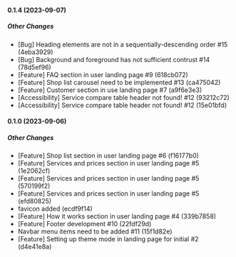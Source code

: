 
#### 0.1.4 (2023-09-07)

##### Other Changes
*  [Bug] Heading elements are not in a sequentially-descending order #15 (4eba3929)
*  [Bug] Background and foreground has not sufficient contrust #14 (78d5ef96)
*  [Feature] FAQ section in user landing page #9 (618cb072)
*  [Feature] Shop list carousel need to be implemented #13 (ca475042)
*  [Feature] Customer section in use landing page #7 (a9f6e3e3)
*  [Accessibility] Service compare table header not found! #12 (93212c72)
*  [Accessibility] Service compare table header not found! #12 (15e01bfd)

#### 0.1.0 (2023-09-06)

##### Other Changes

*  [Feature] Shop list section in user landing page #6 (f16177b0)
*  [Feature] Services and prices section in user landing page #5 (1e2062cf)
*  [Feature] Services and prices section in user landing page #5 (570199f2)
*  [Feature] Services and prices section in user landing page #5 (efd80825)
*  favicon added (ecdf9f14)
*  [Feature] How it works section in user landing page #4 (339b7858)
*  [Feature] Footer development #10 (22fdf29d)
*  Navbar menu items need to be added #11 (15f1d82e)
*  [Feature] Setting up theme mode in landing page for initial #2 (d4e41e8a)

